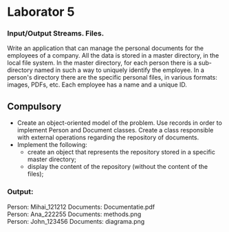 # Laborator 5
### Input/Output Streams. Files.
Write an application that can manage the personal documents for the employees of a company.
All the data is stored in a master directory, in the local file system. In the master directory, for each person there is a sub-directory named in such a way to uniquely identify the employee.
In a person's directory there are the specific personal files, in various formats: images, PDFs, etc.
Each employee has a name and a unique ID.

## Compulsory 
* Create an object-oriented model of the problem. Use records in order to implement Person and Document classes. Create a class responsible with external operations regarding the repository of documents.
* Implement the following:
    * create an object that represents the repository stored in a specific master directory;
    * display the content of the repository (without the content of the files);

### Output: 
Person: Mihai_121212 Documents: Documentatie.pdf  
Person: Ana_222255 Documents: methods.png  
Person: John_123456  Documents: diagrama.png
